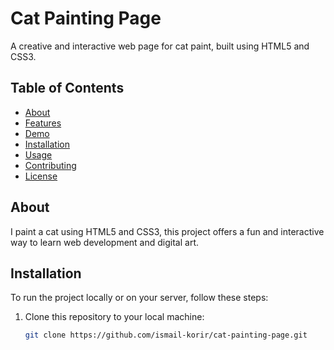 # Cat Painting Page


A creative and interactive web page for cat paint, built using HTML5 and CSS3.

## Table of Contents

- [About](#about)
- [Features](#features)
- [Demo](#demo)
- [Installation](#installation)
- [Usage](#usage)
- [Contributing](#contributing)
- [License](#license)

## About

I paint a cat using HTML5 and CSS3, this project offers a fun and interactive way to learn web development and digital art.


## Installation

To run the project locally or on your server, follow these steps:

1. Clone this repository to your local machine:

   ```bash
   git clone https://github.com/ismail-korir/cat-painting-page.git
